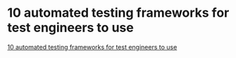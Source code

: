 # 10 automated testing frameworks for test engineers to use
[10 automated testing frameworks for test engineers to use](https://aiwithcloud.com/2022/09/19/10_automated_testing_frameworks_for_test_engineers_to_use/)